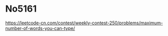 # No5161

https://leetcode-cn.com/contest/weekly-contest-250/problems/maximum-number-of-words-you-can-type/